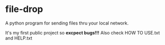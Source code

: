 # file-drop
A python program for sending files thru your local network.

It's my first public project so **excpect bugs!!!**
Also check HOW TO USE.txt and HELP.txt
